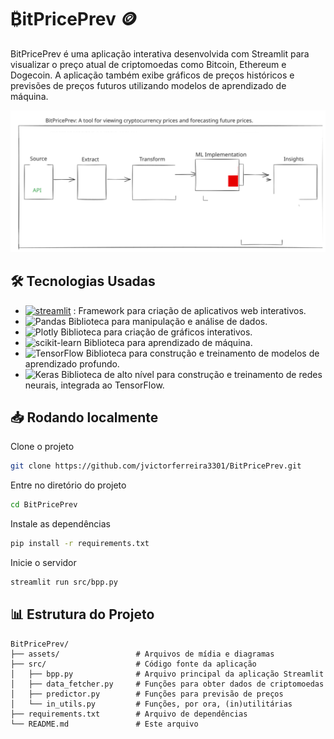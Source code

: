 # ₿itPricePrev 🪙

BitPricePrev é uma aplicação interativa desenvolvida com Streamlit para visualizar o preço atual de criptomoedas como Bitcoin, Ethereum e Dogecoin. A aplicação também exibe gráficos de preços históricos e previsões de preços futuros utilizando modelos de aprendizado de máquina.

<img src="./assets/bpp_diagram.svg">

## 🛠️ Tecnologias Usadas

- <a href='https://streamlit.io/' target="_blank"><img alt='streamlit' src='https://img.shields.io/badge/Streamlit-100000?style=for-the-badge&logo=streamlit&logoColor=white&labelColor=FF6600&color=FF6600'/></a> : Framework para criação de aplicativos web interativos.
- ![Pandas](https://img.shields.io/badge/pandas-%23150458.svg?style=for-the-badge&logo=pandas&logoColor=white) Biblioteca para manipulação e análise de dados.
- ![Plotly](https://img.shields.io/badge/Plotly-%233F4F75.svg?style=for-the-badge&logo=plotly&logoColor=white) Biblioteca para criação de gráficos interativos.
- ![scikit-learn](https://img.shields.io/badge/scikit--learn-%23F7931E.svg?style=for-the-badge&logo=scikit-learn&logoColor=white) Biblioteca para aprendizado de máquina.
- ![TensorFlow](https://img.shields.io/badge/TensorFlow-%23FF6F00.svg?style=for-the-badge&logo=TensorFlow&logoColor=white) Biblioteca para construção e treinamento de modelos de aprendizado profundo.
- ![Keras](https://img.shields.io/badge/Keras-%23D00000.svg?style=for-the-badge&logo=Keras&logoColor=white) Biblioteca de alto nível para construção e treinamento de redes neurais, integrada ao TensorFlow.


## 📥 Rodando localmente

Clone o projeto

```bash
git clone https://github.com/jvictorferreira3301/BitPricePrev.git
```

Entre no diretório do projeto

```bash
cd BitPricePrev
```

Instale as dependências

```bash
pip install -r requirements.txt
```

Inicie o servidor

```bash
streamlit run src/bpp.py
```

## 📊 Estrutura do Projeto

```plaintext
BitPricePrev/
├── assets/                 # Arquivos de mídia e diagramas
├── src/                    # Código fonte da aplicação
│   ├── bpp.py              # Arquivo principal da aplicação Streamlit
│   ├── data_fetcher.py     # Funções para obter dados de criptomoedas
│   ├── predictor.py        # Funções para previsão de preços
│   └── in_utils.py         # Funções, por ora, (in)utilitárias
├── requirements.txt        # Arquivo de dependências
└── README.md               # Este arquivo
```
